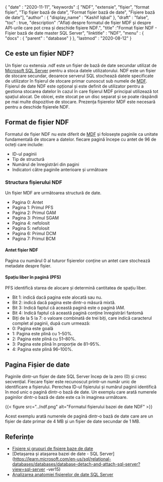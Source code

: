 {
  "date" : "2020-11-11",
  "keywords" :[ "NDF", "extensie", "fișier", "format fișier", "Tip fișier bază de date", "Format fișier bază de date", "Fișiere bază de date"],
  "author" : {
    "display_name" : "Kashif Iqbal"
},
  "draft" : "false",
  "toc" : true,
  "description" :"Aflați despre formatul de fișier MDF și despre API-urile care pot crea și deschide fișiere NDF.",
  "title" :"Format fișier NDF - Fișier bază de date master SQL Server",
  "linktitle" : "NDF",
  "menu" : {
    "docs" : {
      "parent" : "database"
}
},
  "lastmod" : "2020-08-12"
}

## Ce este un fișier NDF?

Un fișier cu extensia .ndf este un fișier de bază de date secundar utilizat de [Microsoft SQL Server](https://en.wikipedia.org/wiki/Microsoft_SQL_Server) pentru a stoca datele utilizatorului. NDF este un fișier de stocare secundar, deoarece serverul SQL stochează datele specificate de utilizator în fișierul de stocare primar cunoscut sub numele de [MDF](/ro/database/mdf/). Fișierul de date NDF este opțional și este definit de utilizator pentru a gestiona stocarea datelor în cazul în care fișierul MDF principal utilizează tot spațiul alocat. De obicei, este stocat pe un disc separat și se poate răspândi pe mai multe dispozitive de stocare. Prezența fișierelor MDF este necesară pentru a deschide fișierele NDF.

## Format de fișier NDF

Formatul de fișier NDF nu este diferit de [MDF](/ro/database/mdf/) și folosește paginile ca unitate fundamentală de stocare a datelor. fiecare pagină începe cu antet de 96 de octeți care include:

* ID-ul paginii
* Tip de structură
* Numărul de înregistrări din pagini
* Indicatori către paginile anterioare și următoare

### Structura fișierului NDF

Un fișier MDF are următoarea structură de date.

* Pagina 0: Antet
* Pagina 1: Primul PFS
* Pagina 2: Primul GAM
* Pagina 3: Primul SGAM
* Pagina 4: nefolosit
* Pagina 5: nefolosit
* Pagina 6: Primul DCM
* Pagina 7: Primul BCM

#### Antet fișier NDF

Pagina cu numărul 0 al tuturor fișierelor conține un antet care stochează metadate despre fișier.

#### Spațiu liber în pagină (PFS)
PFS identifică starea de alocare și determină cantitatea de spațiu liber.

* Bit 1: indică dacă pagina este alocată sau nu.
* Bit 2: indică dacă pagina este dintr-o măsură mixtă.
* Bit 3: Indică faptul că această pagină este o pagină IAM.
* Bit 4: Indică faptul că această pagină conține înregistrări fantomă
* Biți de la 5 la 7: o valoare combinată de trei biți, care indică caracterul complet al paginii, după cum urmează:
* 0: Pagina este goală
* 1: Pagina este plină cu 1–50%.
* 2: Pagina este plină cu 51–80%.
* 3: Pagina este plină în proporție de 81–95%.
* 4: Pagina este plină 96–100%.

## Pagina Fișier de date

Paginile dintr-un fișier de date SQL Server încep de la zero (0) și cresc secvențial. Fiecare fișier este recunoscut printr-un număr unic de identificare a fișierului. Perechea ID-ul fișierului și numărul paginii identifică în mod unic o pagină dintr-o bază de date. Un exemplu care arată numerele paginilor dintr-o bază de date este ca în imaginea următoare.

{{< figure src="../ndf.png" alt="Formatul fișierului bazei de date NDF" >}}

Acest exemplu arată numerele de pagină dintr-o bază de date care are un fișier de date primar de 4 MB și un fișier de date secundar de 1 MB.

## Referințe

* [Fișiere și grupuri de fișiere baze de date](https://learn.microsoft.com/en-us/sql/relational-databases/databases/database-files-and-filegroups?redirectedfrom=MSDN&view=sql-server-ver15)
* [Detașarea și atașarea bazei de date - SQL Server](https://learn.microsoft.com/en-us/sql/relational-databases/databases/database-detach-and-attach-sql-server?view=sql-server -ver15)
* [Analizarea anatomiei fișierelor de date SQL Server](https://blog.pythian.com/analyzing-sql-server-data-file-anatomy/)

